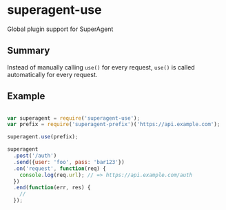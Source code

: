 # superagent-use

Global plugin support for SuperAgent

## Summary

Instead of manually calling `use()` for every request, `use()` is called automatically for every request.

## Example

```js

var superagent = require('superagent-use');
var prefix = require('superagent-prefix')('https://api.example.com');

superagent.use(prefix);

superagent
  .post('/auth')
  .send({user: 'foo', pass: 'bar123'})
  .on('request', function(req) {
    console.log(req.url); // => https://api.example.com/auth
  })
  .end(function(err, res) {
    // 
  });
